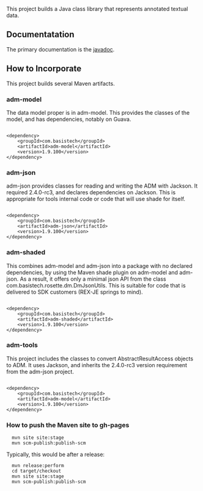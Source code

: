 This project builds a Java class library that represents annotated
textual data. 

## Documentatation ##

The primary documentation is the
[javadoc](http://git.basistech.net/pages/textanalytics/annotated-data-model/adm-model/apidocs/index.html).

## How to Incorporate ##

This project builds several Maven artifacts.

### adm-model ###

The data model proper is in adm-model. This provides the classes of
the model, and has dependencies, notably on Guava.

````

<dependency>
    <groupId>com.basistech</groupId>
    <artifactId>adm-model</artifactId>
    <version>1.9.100</version>
</dependency>

````

### adm-json ###

adm-json provides classes for reading and writing the ADM with
Jackson. It required 2.4.0-rc3, and declares dependencies on
Jackson. This is appropriate for tools internal code or code that will
use shade for itself.

````

<dependency>
    <groupId>com.basistech</groupId>
    <artifactId>adm-json</artifactId>
    <version>1.9.100</version>
</dependency>

````

### adm-shaded ###

This combines adm-model and adm-json into a package with no declared
dependencies, by using the Maven shade plugin on adm-model and
adm-json. As a result, it offers only a minimal json API from the
class com.basistech.rosette.dm.DmJsonUtils. This is suitable for code
that is delivered to SDK customers (REX-JE springs to mind).

````

<dependency>
    <groupId>com.basistech</groupId>
    <artifactId>adm-shaded</artifactId>
    <version>1.9.100</version>
</dependency>

````

### adm-tools ###

This project includes the classes to convert AbstractResultAccess
objects to ADM. It uses Jackson, and inherits the 2.4.0-rc3 version
requirement from the adm-json project. 

````

<dependency>
    <groupId>com.basistech</groupId>
    <artifactId>adm-model</artifactId>
    <version>1.9.100</version>
</dependency>

````



### How to push the Maven site to gh-pages ###

````
  mvn site site:stage
  mvn scm-publish:publish-scm
````

Typically, this would be after a release:

````
  mvn release:perform
  cd target/checkout 
  mvn site site:stage
  mvn scm-publish:publish-scm
````
